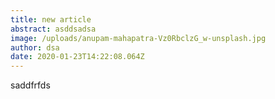 ```yaml
---
title: new article
abstract: asddsadsa
image: /uploads/anupam-mahapatra-Vz0RbclzG_w-unsplash.jpg
author: dsa
date: 2020-01-23T14:22:08.064Z
---
```

saddfrfds
